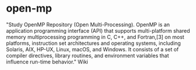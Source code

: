 # open-mp

"Study OpenMP Repository (Open Multi-Processing). OpenMP is an application programming interface (API) that supports multi-platform shared memory multiprocessing programming in C, C++, and Fortran,[3] on most platforms, instruction set architectures and operating systems, including Solaris, AIX, HP-UX, Linux, macOS, and Windows. It consists of a set of compiler directives, library routines, and environment variables that influence run-time behavior." Wiki
